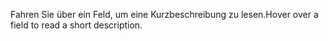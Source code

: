 <span data-ttu-id="87452-101">Fahren Sie über ein Feld, um eine Kurzbeschreibung zu lesen.</span><span class="sxs-lookup"><span data-stu-id="87452-101">Hover over a field to read a short description.</span></span>
